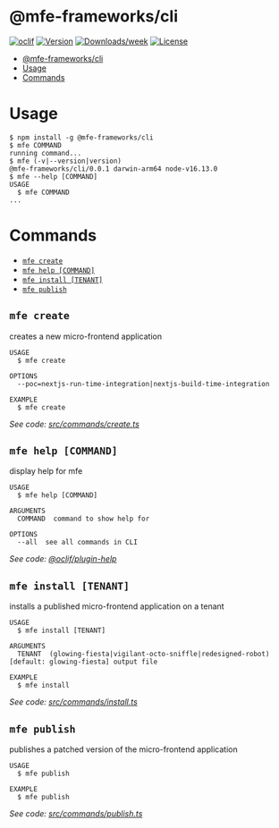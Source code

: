 # @mfe-frameworks/cli

[![oclif](https://img.shields.io/badge/cli-oclif-brightgreen.svg)](https://oclif.io)
[![Version](https://img.shields.io/npm/v/@mfe-frameworks/cli.svg)](https://npmjs.org/package/@mfe-frameworks/cli)
[![Downloads/week](https://img.shields.io/npm/dw/@mfe-frameworks/cli.svg)](https://npmjs.org/package/@mfe-frameworks/cli)
[![License](https://img.shields.io/npm/l/@mfe-frameworks/cli.svg)](https://github.com/marcelovicentegc/microfrontend-framework/blob/master/package.json)

<!-- toc -->
* [@mfe-frameworks/cli](#mfe-frameworkscli)
* [Usage](#usage)
* [Commands](#commands)
<!-- tocstop -->

# Usage

<!-- usage -->
```sh-session
$ npm install -g @mfe-frameworks/cli
$ mfe COMMAND
running command...
$ mfe (-v|--version|version)
@mfe-frameworks/cli/0.0.1 darwin-arm64 node-v16.13.0
$ mfe --help [COMMAND]
USAGE
  $ mfe COMMAND
...
```
<!-- usagestop -->

# Commands

<!-- commands -->
* [`mfe create`](#mfe-create)
* [`mfe help [COMMAND]`](#mfe-help-command)
* [`mfe install [TENANT]`](#mfe-install-tenant)
* [`mfe publish`](#mfe-publish)

## `mfe create`

creates a new micro-frontend application

```
USAGE
  $ mfe create

OPTIONS
  --poc=nextjs-run-time-integration|nextjs-build-time-integration

EXAMPLE
  $ mfe create
```

_See code: [src/commands/create.ts](https://github.com/marcelovicentegc/microfrontend-framework/blob/v0.0.1/src/commands/create.ts)_

## `mfe help [COMMAND]`

display help for mfe

```
USAGE
  $ mfe help [COMMAND]

ARGUMENTS
  COMMAND  command to show help for

OPTIONS
  --all  see all commands in CLI
```

_See code: [@oclif/plugin-help](https://github.com/oclif/plugin-help/blob/v3.2.13/src/commands/help.ts)_

## `mfe install [TENANT]`

installs a published micro-frontend application on a tenant

```
USAGE
  $ mfe install [TENANT]

ARGUMENTS
  TENANT  (glowing-fiesta|vigilant-octo-sniffle|redesigned-robot) [default: glowing-fiesta] output file

EXAMPLE
  $ mfe install
```

_See code: [src/commands/install.ts](https://github.com/marcelovicentegc/microfrontend-framework/blob/v0.0.1/src/commands/install.ts)_

## `mfe publish`

publishes a patched version of the micro-frontend application

```
USAGE
  $ mfe publish

EXAMPLE
  $ mfe publish
```

_See code: [src/commands/publish.ts](https://github.com/marcelovicentegc/microfrontend-framework/blob/v0.0.1/src/commands/publish.ts)_
<!-- commandsstop -->
